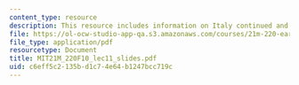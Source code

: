 ```yaml
---
content_type: resource
description: This resource includes information on Italy continued and ars subtilior.
file: https://ol-ocw-studio-app-qa.s3.amazonaws.com/courses/21m-220-early-music-fall-2010/c6eff5c2135bd1c74e64b1247bcc719c_MIT21M_220F10_lec11_slides.pdf
file_type: application/pdf
resourcetype: Document
title: MIT21M_220F10_lec11_slides.pdf
uid: c6eff5c2-135b-d1c7-4e64-b1247bcc719c
---
```

